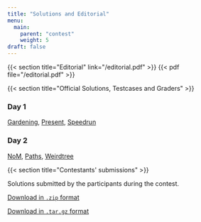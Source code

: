 ```yaml
---
title: "Solutions and Editorial"
menu:
  main:
    parent: "contest"
    weight: 5
draft: false
---
```


{{< section title="Editorial" link="/editorial.pdf" >}}
{{< pdf file="/editorial.pdf" >}}

{{< section title="Official Solutions, Testcases and Graders" >}}

### Day 1

[Gardening](/extras_gardening.zip),
[Present](/extras_present.zip),
[Speedrun](/extras_speedrun.zip)

### Day 2

[NoM](/extras_nom.zip),
[Paths](/extras_paths.zip),
[Weirdtree](/extras_weirdtree.zip)

{{< section title="Contestants' submissions" >}}

Solutions submitted by the participants during the contest.

[Download in `.zip` format](/submissions.zip)

[Download in `.tar.gz` format](/submissions.tar.gz)
